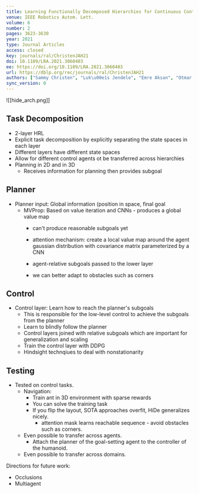 ```yaml
---
title: Learning Functionally Decomposed Hierarchies for Continuous Control Tasks With Path Planning.
venue: IEEE Robotics Autom. Lett.
volume: 6
number: 2
pages: 3623-3630
year: 2021
type: Journal Articles
access: closed
key: journals/ral/ChristenJAH21
doi: 10.1109/LRA.2021.3060403
ee: https://doi.org/10.1109/LRA.2021.3060403
url: https://dblp.org/rec/journals/ral/ChristenJAH21
authors: ["Sammy Christen", "Luk\u00e1s Jendele", "Emre Aksan", "Otmar Hilliges"]
sync_version: 0
---
```


![[hide_arch.png]]

## Task Decomposition
 - 2-layer HRL
 - Explicit task decomposition by explicitly separating the state
   spaces in each layer
 - Different layers have different state spaces 
 - Allow for different control agents ot be transferred across hierarchies
 - Planning in 2D and in 3D
   - Receives information for planning then provides subgoal

## Planner
 - Planner input: Global information (position in space, final goal
   - MVProp: Based on value iteration and CNNs - produces a global value map
     - can't produce reasonable subgoals yet

     - attention mechanism: create a local value map around the agent
       gaussian distribution with covariance matrix parameterized by a CNN
     - agent-relative subgoals passed to the lower layer
     - we can better adapt to obstacles such as corners


## Control
 - Control layer: Learn how to reach the planner's subgoals
   - This is responsible for the low-level control to achieve the subgoals from the planner
   - Learn to blindly follow the planner
   - Control layers joined with relative subgoals which are important for generalization
     and scaling
   - Train the control layer with DDPG
   - Hindsight technqiues to deal with nonstationarity

## Testing
 - Tested on control tasks.
   - Navigation:
     - Train ant in 3D environment with sparse rewards
     - You can solve the training task
     - If you flip the layout, SOTA approaches overfit, HiDe generalizes nicely.
       - attention mask learns reachable sequence - avoid obstacles such as corners.
   - Even possible to transfer across agents.
     - Attach the planner of the goal-setting agent to the controller of the humanoid.
   - Even possible to transfer across domains.


Directions for future work:
 - Occlusions
 - Multiagent